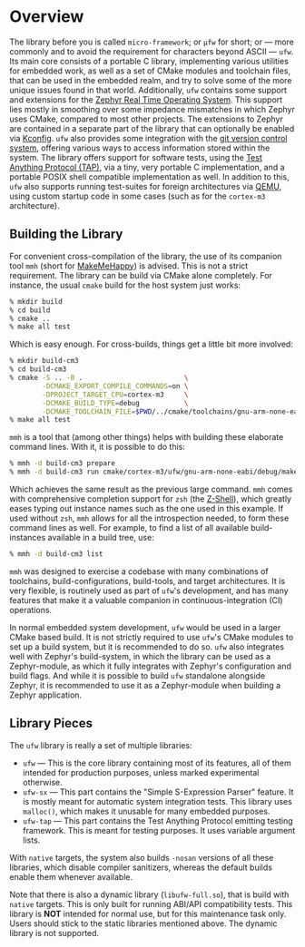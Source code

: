 # Overview

The library before you is called `micro-framework`; or `μfw` for short; or —
more commonly and to avoid the requirement for characters beyond ASCII — `ufw`.
Its main core consists of a portable C library, implementing various utilities
for embedded work, as well as a set of CMake modules and toolchain files, that
can be used in the embedded realm, and try to solve some of the more unique
issues found in that world. Additionally, `ufw` contains some support and
extensions for the [Zephyr Real Time Operating
System](https://zephyrproject.org). This support lies mostly in smoothing over
some impedance mismatches in which Zephyr uses CMake, compared to most other
projects. The extensions to Zephyr are contained in a separate part of the
library that can optionally be enabled via
[Kconfig](https://docs.zephyrproject.org/latest/build/kconfig/index.html).
`ufw` also provides some integration with the [git version control
system](https://git-scm.com), offering various ways to access information
stored within the system. The library offers support for software tests, using
the [Test Anything Protocol (TAP)](https://testanything.org), via a tiny, very
portable C implementation, and a portable POSIX shell compatible implementation
as well. In addition to this, `ufw` also supports running test-suites for
foreign architectures via [QEMU](https://www.qemu.org), using custom startup
code in some cases (such as for the `cortex-m3` architecture).


## Building the Library

For convenient cross-compilation of the library, the use of its companion tool
`mmh` (short for [MakeMeHappy](https://github.com/ft/makemehappy)) is advised.
This is not a strict requirement. The library can be build via CMake alone
completely. For instance, the usual `cmake` build for the host system just
works:

```sh
% mkdir build
% cd build
% cmake ..
% make all test
```

Which is easy enough. For cross-builds, things get a little bit more involved:

```sh
% mkdir build-cm3
% cd build-cm3
% cmake -S .. -B .                         \
        -DCMAKE_EXPORT_COMPILE_COMMANDS=on \
        -DPROJECT_TARGET_CPU=cortex-m3     \
        -DCMAKE_BUILD_TYPE=debug           \
        -DCMAKE_TOOLCHAIN_FILE=$PWD/../cmake/toolchains/gnu-arm-none-eabi.cmake
% make all test
```

`mmh` is a tool that (among other things) helps with building these elaborate
command lines. With it, it is possible to do this:

```sh
% mmh -d build-cm3 prepare
% mmh -d build-cm3 run cmake/cortex-m3/ufw/gnu-arm-none-eabi/debug/make
```

Which achieves the same result as the previous large command. `mmh` comes with
comprehensive completion support for `zsh` (the
[Z-Shell](https://www.zsh.org)), which greatly eases typing out instance names
such as the one used in this example. If used without `zsh`, `mmh` allows for
all the introspection needed, to form these command lines as well. For example,
to find a list of all available build-instances available in a build tree, use:

```sh
% mmh -d build-cm3 list
```

`mmh` was designed to exercise a codebase with many combinations of toolchains,
build-configurations, build-tools, and target architectures. It is very
flexible, is routinely used as part of `ufw`'s development, and has many
features that make it a valuable companion in continuous-integration (CI)
operations.

In normal embedded system development, `ufw` would be used in a larger CMake
based build. It is not strictly required to use `ufw`'s CMake modules to set up
a build system, but it is recommended to do so. `ufw` also integrates well with
Zephyr's build-system, in which the library can be used as a Zephyr-module, as
which it fully integrates with Zephyr's configuration and build flags. And
while it is possible to build `ufw` standalone alongside Zephyr, it is
recommended to use it as a Zephyr-module when building a Zephyr application.


## Library Pieces

The `ufw` library is really a set of multiple libraries:

- `ufw` — This is the core library containing most of its features, all of them
  intended for production purposes, unless marked experimental otherwise.
- `ufw-sx` — This part contains the "Simple S-Expression Parser" feature. It is
  mostly meant for automatic system integration tests. This library uses
  `malloc()`, which makes it unusable for many embedded purposes.
- `ufw-tap` — This part contains the Test Anything Protocol emitting testing
  framework. This is meant for testing purposes. It uses variable argument
  lists.

With `native` targets, the system also builds `-nosan` versions of all these
libraries, which disable compiler sanitizers, whereas the default builds enable
them whenever available.

Note that there is also a dynamic library (`libufw-full.so`), that is build
with `native` targets. This is only built for running ABI/API compatibility
tests. This library is **NOT** intended for normal use, but for this
maintenance task only. Users should stick to the static libraries mentioned
above. The dynamic library is not supported.
